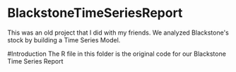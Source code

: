 # BlackstoneTimeSeriesReport
This was an old project that I did with my friends. We analyzed Blackstone's stock by building a Time Series Model. 

#Introduction
The R file in this folder is the original code for our Blackstone Time Series Report
